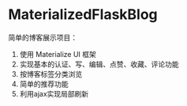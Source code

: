 # MaterializedFlaskBlog
简单的博客展示项目：
1. 使用 Materialize UI 框架
2. 实现基本的认证、写、编辑、点赞、收藏、评论功能
3. 按博客标签分类浏览
4. 简单的推荐功能
5. 利用ajax实现局部刷新
